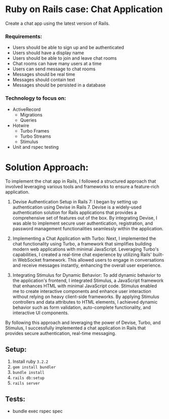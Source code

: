 # Ruby on Rails case: Chat Application
Create a chat app using the latest version of Rails.

### Requirements:

- Users should be able to sign up and be authenticated
- Users should have a display name
- Users should be able to join and leave chat rooms
- Chat rooms can have many users at a time
- Users can send message to chat rooms
- Messages should be real time
- Messages should contain text
- Messages should be persisted in a database

### Technology to focus on:
- ActiveRecord
    - Migrations
    - Queries
- Hotwire
    - Turbo Frames
    - Turbo Streams
    - Stimulus
- Unit and rspec testing

# Solution Approach:

To implement the chat app in Rails, I followed a structured approach that involved leveraging various tools and frameworks to ensure a feature-rich application.

1. Devise Authentication Setup in Rails 7:
I began by setting up authentication using Devise in Rails 7. Devise is a widely-used authentication solution for Rails applications that provides a comprehensive set of features out of the box. By integrating Devise, I was able to implement secure user authentication, registration, and password management functionalities seamlessly within the application.

2. Implementing a Chat Application with Turbo:
Next, I implemented the chat functionality using Turbo, a framework that simplifies building modern web applications with minimal JavaScript. Leveraging Turbo's capabilities, I created a real-time chat experience by utilizing Rails' built-in WebSocket framework. This allowed users to engage in conversations and receive messages instantly, enhancing the overall user experience.

3. Integrating Stimulus for Dynamic Behavior:
To add dynamic behavior to the application's frontend, I integrated Stimulus, a JavaScript framework that enhances HTML with minimal JavaScript code. Stimulus enabled me to create interactive components and enhance user interaction without relying on heavy client-side frameworks. By applying Stimulus controllers and data attributes to HTML elements, I achieved dynamic behavior such as form validation, auto-complete functionality, and interactive UI components.

By following this approach and leveraging the power of Devise, Turbo, and Stimulus, I successfully implemented a chat application in Rails that provides secure authentication, real-time messaging.


## Setup:
1.  Install ruby `3.2.2`
2. `gem install bundler`
3. `bundle install`
4. `rails db:setup`
5. `rails server`

## Tests:
- bundle exec rspec spec
